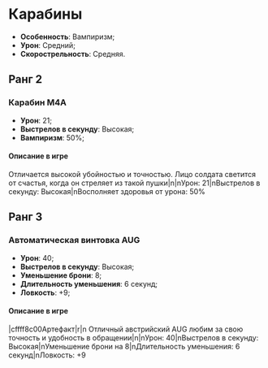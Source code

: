 # Карабины

* **Особенность**: Вампиризм;
* **Урон**: Средний;
* **Скорострельность**: Средняя.

## Ранг 2

### Карабин М4А

* **Урон**: 21;
* **Выстрелов в секунду**: Высокая;
* **Вампиризм**: 50%;

#### Описание в игре
Отличается высокой убойностью и точностью. Лицо солдата светится от счастья, когда он стреляет из такой пушки|n|nУрон: 21|nВыстрелов в секунду: Высокая|nВосполняет здоровья от урона: 50%

## Ранг 3

### Автоматическая винтовка AUG

* **Урон**: 40;
* **Выстрелов в секунду**: Высокая;
* **Уменьшение брони**: 8;
* **Длительность уменьшения**: 6 секунд;
* **Ловкость**: +9;

#### Описание в игре
|cffff8c00Артефакт|r|n Отличный австрийский AUG любим за свою точность и удобность в обращении|n|nУрон: 40|nВыстрелов в секунду: Высокая|nУменьшение брони на 8|nДлительность уменьшения: 6 секунд|nЛовкость: +9